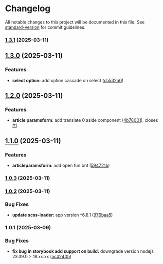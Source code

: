 # Changelog

All notable changes to this project will be documented in this file. See [standard-version](https://github.com/conventional-changelog/standard-version) for commit guidelines.

### [1.3.1](https://github.com/DKMFzF/blog-customizer/compare/v1.3.0...v1.3.1) (2025-03-11)

## [1.3.0](https://github.com/DKMFzF/blog-customizer/compare/v1.2.0...v1.3.0) (2025-03-11)

### Features

- **select option:** add option cascade on select ([cb532a0](https://github.com/DKMFzF/blog-customizer/commit/cb532a0f32e1febf1a1a687b7222fd48a9bf427f))

## [1.2.0](https://github.com/DKMFzF/blog-customizer/compare/v1.1.0...v1.2.0) (2025-03-11)

### Features

- **article paramsform:** add translate 0 aside component ([4b78001](https://github.com/DKMFzF/blog-customizer/commit/4b780015cbef1421b266146ca019a243875841a5)), closes [#1](https://github.com/DKMFzF/blog-customizer/issues/1)

## [1.1.0](https://github.com/DKMFzF/blog-customizer/compare/v1.0.3...v1.1.0) (2025-03-11)

### Features

- **articleparamsform:** add open fun bnt ([594721b](https://github.com/DKMFzF/blog-customizer/commit/594721bac375ec719cd3df63e9565c623da05595))

### [1.0.3](https://github.com/DKMFzF/blog-customizer/compare/v1.0.2...v1.0.3) (2025-03-11)

### [1.0.2](https://github.com/DKMFzF/blog-customizer/compare/v1.0.1...v1.0.2) (2025-03-11)

### Bug Fixes

- **update scss-loader:** app version ^6.8.1 ([976baa5](https://github.com/DKMFzF/blog-customizer/commit/976baa5d081e5feda6b4c9dbe9b8717e167eed57))

### 1.0.1 (2025-03-09)

### Bug Fixes

- **fix bug in storybook add support on build:** downgrade version nodejs 23.09.0 > 18.xx.xx ([ac4240b](https://github.com/DKMFzF/blog-customizer/commit/ac4240bb6e668e80e9d205c35cbdf005c9f82c70))
